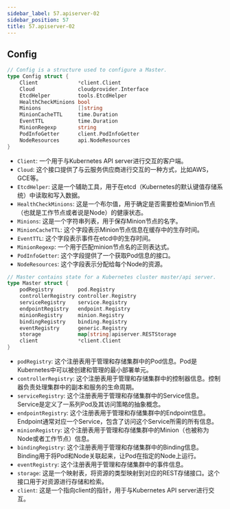```yaml
---
sidebar_label: 57.apiserver-02
sidebar_position: 57
title: 57.apiserver-02
---
```


##  Config

```go
// Config is a structure used to configure a Master.
type Config struct {
	Client             *client.Client
	Cloud              cloudprovider.Interface
	EtcdHelper         tools.EtcdHelper
	HealthCheckMinions bool
	Minions            []string
	MinionCacheTTL     time.Duration
	EventTTL           time.Duration
	MinionRegexp       string
	PodInfoGetter      client.PodInfoGetter
	NodeResources      api.NodeResources
}
```
- `Client`: 一个用于与Kubernetes API server进行交互的客户端。 
- `Cloud`: 这个接口提供了与云服务供应商进行交互的一种方式，比如AWS，GCE等。 
- `EtcdHelper`: 这是一个辅助工具，用于在etcd（Kubernetes的默认键值存储系统）中读取和写入数据。 
- `HealthCheckMinions`: 这是一个布尔值，用于确定是否需要检查Minion节点（也就是工作节点或者说是Node）的健康状态。 
- `Minions`: 这是一个字符串列表，用于保存Minion节点的名字。 
- `MinionCacheTTL`: 这个字段表示Minion节点信息在缓存中的生存时间。 
- `EventTTL`: 这个字段表示事件在etcd中的生存时间。 
- `MinionRegexp`: 一个用于匹配minion节点名的正则表达式。 
- `PodInfoGetter`: 这个字段提供了一个获取Pod信息的接口。 
- `NodeResources`: 这个字段表示分配给每个Node的资源。

```go
// Master contains state for a Kubernetes cluster master/api server.
type Master struct {
	podRegistry        pod.Registry
	controllerRegistry controller.Registry
	serviceRegistry    service.Registry
	endpointRegistry   endpoint.Registry
	minionRegistry     minion.Registry
	bindingRegistry    binding.Registry
	eventRegistry      generic.Registry
	storage            map[string]apiserver.RESTStorage
	client             *client.Client
}
```

- `podRegistry`: 这个注册表用于管理和存储集群中的Pod信息。Pod是Kubernetes中可以被创建和管理的最小部署单元。 
- `controllerRegistry`: 这个注册表用于管理和存储集群中的控制器信息。控制器负责处理集群中的副本和服务的生命周期。 
- `serviceRegistry`: 这个注册表用于管理和存储集群中的Service信息。Service是定义了一系列Pod及其访问策略的抽象概念。 
- `endpointRegistry`: 这个注册表用于管理和存储集群中的Endpoint信息。Endpoint通常对应一个Service，包含了访问这个Service所需的所有信息。 
- `minionRegistry`: 这个注册表用于管理和存储集群中的Minion（也被称为Node或者工作节点）信息。 
- `bindingRegistry`: 这个注册表用于管理和存储集群中的Binding信息。Binding用于将Pod和Node关联起来，让Pod在指定的Node上运行。 
- `eventRegistry`: 这个注册表用于管理和存储集群中的事件信息。 
- `storage`: 这是一个映射表，将资源的类型映射到对应的REST存储接口。这个接口用于对资源进行存储和检索。 
- `client`: 这是一个指向client的指针，用于与Kubernetes API server进行交互。